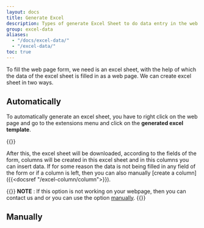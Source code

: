 ```yaml
---
layout: docs
title: Generate Excel
description: Types of generate Excel Sheet to do data entry in the web page.
group: excel-data
aliases:
  - "/docs/excel-data/"
  - "/excel-data/"
toc: true
---
```


To fill the web page form, we need is an excel sheet, with the help of which the data of the excel sheet is filled in as a web page. We can create excel sheet in two ways.

## Automatically

To automatically generate an excel sheet, you have to right click on the web page and go to the extensions menu and click on the **generated excel template**.

{{<img right-click-menu2.png>}}

After this, the excel sheet will be downloaded, according to the fields of the form, columns will be created in this excel sheet and in this columns you can insert data. If for some reason the data is not being filled in any field of the form or if a column is left, then you can also manually [create a column]({{<docsref "/excel-column/column">}}).

{{<callout danger>}}
**NOTE** : If this option is not working on your webpage, then you can contact us and or you can use the option [manually](#manually).
{{</callout>}}

## Manually
